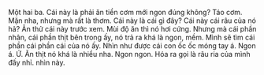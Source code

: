 Một hai ba.
Cái này là phải ăn tiền cơm mới ngon đúng không? Táo cơm.
Mặn nha, nhưng mà rất là thơm. Cái này là cái gì đây? Cái này cái râu của nó hả? Ăn thử cái này trước xem.
Mùi độ ăn thì nó hơi cứng. Nhưng mà cái phần nhân, cái phần thịt bên trong ấy, nó trả ra khá là ngon, mềm.
Mình sẽ tìm cái phần cái phần cái của nó ấy. Nhìn như được cái con ốc ốc móng tay á.
Ngon á. Ứ. Ăn thịt nó khá là nhiều nha.
Ngon ngon.
Hóa ra gọi là râu ria của mình đấy nhỉ. nhìn này.

